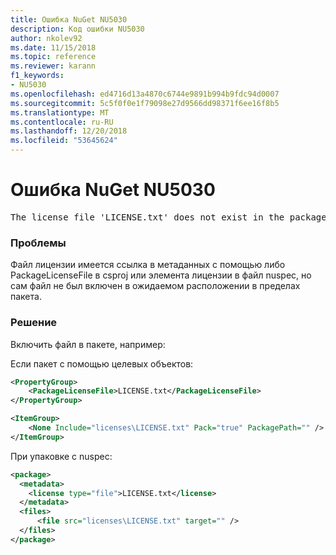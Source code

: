```yaml
---
title: Ошибка NuGet NU5030
description: Код ошибки NU5030
author: nkolev92
ms.date: 11/15/2018
ms.topic: reference
ms.reviewer: karann
f1_keywords:
- NU5030
ms.openlocfilehash: ed4716d13a4870c6744e9891b994b9fdc94d0007
ms.sourcegitcommit: 5c5f0f0e1f79098e27d9566dd98371f6ee16f8b5
ms.translationtype: MT
ms.contentlocale: ru-RU
ms.lasthandoff: 12/20/2018
ms.locfileid: "53645624"
---
```

# <a name="nuget-error-nu5030"></a>Ошибка NuGet NU5030
<pre>The license file 'LICENSE.txt' does not exist in the package.</pre>

### <a name="issue"></a>Проблемы

Файл лицензии имеется ссылка в метаданных с помощью либо PackageLicenseFile в csproj или элемента лицензии в файл nuspec, но сам файл не был включен в ожидаемом расположении в пределах пакета.


### <a name="solution"></a>Решение

Включить файл в пакете, например:

Если пакет с помощью целевых объектов:
```xml
<PropertyGroup>
    <PackageLicenseFile>LICENSE.txt</PackageLicenseFile>
</PropertyGroup>

<ItemGroup>
    <None Include="licenses\LICENSE.txt" Pack="true" PackagePath="" />
</ItemGroup>
```

При упаковке с nuspec:
```xml
<package>
  <metadata>
    <license type="file">LICENSE.txt</license>
  </metadata>
  <files>
      <file src="licenses\LICENSE.txt" target="" />
  </files>
</package>
```
